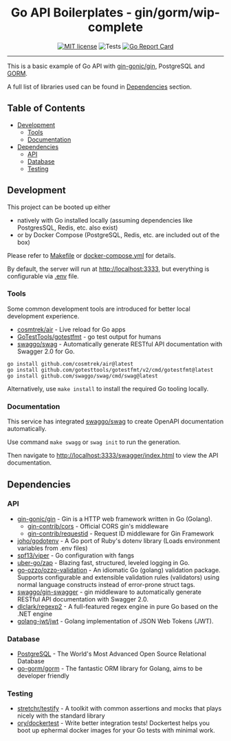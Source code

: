 <h1 align="center">
  Go API Boilerplates - gin/gorm/wip-complete
</h1>

<div align="center">

[![MIT license](https://img.shields.io/badge/license-MIT-brightgreen.svg)](https://opensource.org/licenses/MIT)
![Tests](https://github.com/yizeng/gab/actions/workflows/test.yml/badge.svg?branch=main)
[![Go Report Card](https://goreportcard.com/badge/github.com/yizeng/gab/gin/gorm/wip-complete)](https://goreportcard.com/report/github.com/yizeng/gab/gin/gorm/wip-complete)

</div>

<hr />

This is a basic example of Go API
with [gin-gonic/gin][gin-gonic/gin], PostgreSQL and [GORM][go-gorm/gorm].

A full list of libraries used can be found in [Dependencies](#dependencies) section.

## Table of Contents

- [Development](#development)
  + [Tools](#tools)
  + [Documentation](#documentation)
- [Dependencies](#dependencies)
  + [API](#api)
  + [Database](#database)
  + [Testing](#testing)

## Development

This project can be booted up either

- natively with Go installed locally (assuming dependencies like PostgresSQL, Redis, etc. also exist)
- or by Docker Compose (PostgreSQL, Redis, etc. are included out of the box)

Please refer to [Makefile](./Makefile) or [docker-compose.yml](./docker-compose.yml) for details.

By default, the server will run at <http://localhost:3333>, but everything is configurable via [.env](.env) file.

### Tools

Some common development tools are introduced for better local development experience.

- [cosmtrek/air](https://github.com/cosmtrek/air) - Live reload for Go apps
- [GoTestTools/gotestfmt](https://github.com/GoTestTools/gotestfmt) - go test output for humans
- [swaggo/swag][swaggo/swag] - Automatically generate RESTful API documentation with Swagger 2.0 for Go.

```
go install github.com/cosmtrek/air@latest
go install github.com/gotesttools/gotestfmt/v2/cmd/gotestfmt@latest
go install github.com/swaggo/swag/cmd/swag@latest
```

Alternatively, use `make install` to install the required Go tooling locally.

### Documentation

This service has integrated [swaggo/swag][swaggo/swag] to create OpenAPI documentation automatically.

Use command `make swagg` or `swag init` to run the generation.

Then navigate to <http://localhost:3333/swagger/index.html> to view the API documentation.

## Dependencies

### API

- [gin-gonic/gin][gin-gonic/gin] - Gin is a HTTP web framework written in Go (Golang).
  - [gin-contrib/cors][gin-contrib/cors] - Official CORS gin's middleware
  - [gin-contrib/requestid][gin-contrib/requestid] - Request ID middleware for Gin Framework
- [joho/godotenv][joho/godotenv] - A Go port of Ruby's dotenv library (Loads environment variables from .env files)
- [spf13/viper][spf13/viper] - Go configuration with fangs
- [uber-go/zap][uber-go/zap] - Blazing fast, structured, leveled logging in Go.
- [go-ozzo/ozzo-validation][go-ozzo/ozzo-validation] - An idiomatic Go (golang) validation package. Supports configurable and extensible validation rules (validators) using normal language constructs instead of error-prone struct tags.
- [swaggo/gin-swagger][swaggo/gin-swagger] - gin middleware to automatically generate RESTful API documentation with Swagger 2.0.
- [dlclark/regexp2][dlclark/regexp2] - A full-featured regex engine in pure Go based on the .NET engine
- [golang-jwt/jwt][golang-jwt/jwt] - Golang implementation of JSON Web Tokens (JWT).

### Database
- [PostgreSQL][PostgreSQL] - The World's Most Advanced Open Source Relational Database
- [go-gorm/gorm][go-gorm/gorm] - The fantastic ORM library for Golang, aims to be developer friendly

### Testing
- [stretchr/testify][stretchr/testify] - A toolkit with common assertions and mocks that plays nicely with the standard library
- [ory/dockertest][ory/dockertest] - Write better integration tests! Dockertest helps you boot up ephermal docker images for your Go tests with minimal work.

[gin-gonic/gin]: https://github.com/gin-gonic/gin
[gin-contrib/cors]: https://github.com/gin-contrib/cors
[gin-contrib/requestid]: https://github.com/gin-contrib/requestid
[joho/godotenv]: https://github.com/joho/godotenv
[spf13/viper]: https://github.com/spf13/viper
[uber-go/zap]: https://github.com/uber-go/zap
[stretchr/testify]: https://github.com/stretchr/testify
[go-ozzo/ozzo-validation]: https://github.com/go-ozzo/ozzo-validation
[PostgreSQL]: https://www.postgresql.org/
[go-gorm/gorm]: https://github.com/go-gorm/gorm
[ory/dockertest]: https://github.com/ory/dockertest
[swaggo/swag]: https://github.com/swaggo/swag
[swaggo/gin-swagger]: https://github.com/swaggo/gin-swagger
[dlclark/regexp2]: https://github.com/dlclark/regexp2
[golang-jwt/jwt]: https://github.com/golang-jwt/jwt
